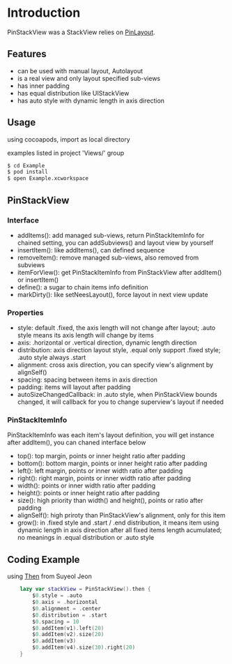 

# Introduction

PinStackView was a StackView relies on [PinLayout](https://github.com/layoutBox/PinLayout.git).

## Features

- can be used with manual layout, Autolayout 
- is a real view and only layout specified sub-views
- has inner padding
- has equal distribution like UIStackView
- has auto style with dynamic length in axis direction

## Usage

using cocoapods, import as local directory

examples listed in project 'Views/' group

```bash
$ cd Example
$ pod install
$ open Example.xcworkspace
```

## PinStackView 

### Interface

- addItems(): add managed sub-views, return PinStackItemInfo for chained setting, you can addSubviews() and layout view by yourself
- insertItem(): like addItems(), can defined sequence
- removeItem(): remove managed sub-views, also removed from subviews
- itemForView(): get PinStackItemInfo from PinStackView after addItem() or insertItem()
- define(): a sugar to chain items info definition
- markDirty(): like setNeesLayout(), force layout in next view update

### Properties

- style: default .fixed, the axis length will not change after layout; .auto style means its axis length will change by items
- axis: .horizontal or .vertical direction, dynamic length direction
- distribution: axis direction layout style, .equal only support .fixed style; .auto style always .start
- alignment: cross axis direction, you can specify view's alignment by alignSelf()
- spacing: spacing between items in axis direction
- padding: items will layout after padding
- autoSizeChangedCallback: in .auto style, when PinStackView bounds changed, it will callback for you to change superview's layout if needed

### PinStackItemInfo

PinStackItemInfo was each item's layout definition, you will get instance after addItem(), you can chaned interface below

- top(): top margin, points or inner height ratio after padding
- bottom(): bottom margin, points or inner height ratio after padding
- left(): left margin, points or inner width ratio after padding
- right(): right margin, points or inner width ratio after padding
- width(): points or inner width ratio after padding
- height(): points or inner height ratio after padding
- size(): high priority than width() and height(), points or ratio after padding
- alignSelf(): high priroty than PinStackView's alignment, only for this item
- grow(): in .fixed style and .start / .end distribution, it means item using dynamic length in axis direction after all fixed items length acumulated; no meanings in .equal distribution or .auto style

## Coding Example

using [Then](https://github.com/devxoul/Then/) from Suyeol Jeon

```swift
    lazy var stackView = PinStackView().then {
        $0.style = .auto
        $0.axis = .horizontal
        $0.alignment = .center
        $0.distribution = .start
        $0.spacing = 10
        $0.addItem(v1).left(20)
        $0.addItem(v2).size(20)
        $0.addItem(v3)
        $0.addItem(v4).size(30).right(20)
    }
```
